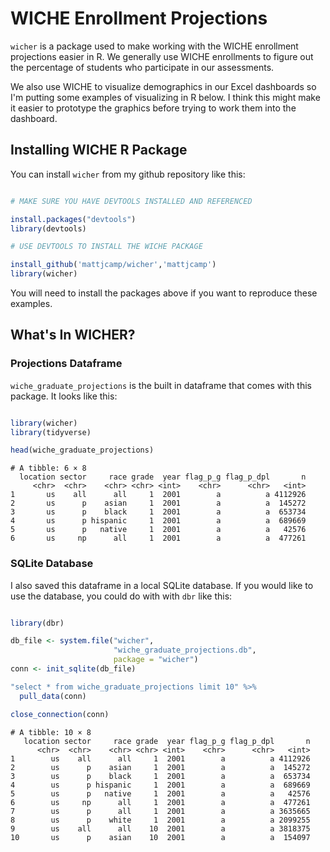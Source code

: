 # WICHE Enrollment Projections

`wicher` is a package used to make working with the WICHE enrollment
projections easier in R. We generally use WICHE enrollments to figure
out the percentage of students who participate in our assessments.

We also use WICHE to visualize demographics in our Excel dashboards so I'm
putting some examples of visualizing in R below. I think this might make it
easier to prototype the graphics before trying to work them into the dashboard.

## Installing WICHE R Package

You can install `wicher` from my github repository like
this:

``` r

# MAKE SURE YOU HAVE DEVTOOLS INSTALLED AND REFERENCED

install.packages("devtools")
library(devtools)

# USE DEVTOOLS TO INSTALL THE WICHE PACKAGE 

install_github('mattjcamp/wicher','mattjcamp')
library(wicher)

```

You will need to install the packages above if you want to reproduce 
these examples.

## What's In WICHER?

### Projections Dataframe

`wiche_graduate_projections` is the built in dataframe that comes with
this package. It looks like this:

``` r

library(wicher)
library(tidyverse)

head(wiche_graduate_projections)

```

    # A tibble: 6 × 8
      location sector     race grade  year flag_p_g flag_p_dpl       n
         <chr>  <chr>    <chr> <chr> <int>    <chr>      <chr>   <int>
    1       us    all      all     1  2001        a          a 4112926
    2       us      p    asian     1  2001        a          a  145272
    3       us      p    black     1  2001        a          a  653734
    4       us      p hispanic     1  2001        a          a  689669
    5       us      p   native     1  2001        a          a   42576
    6       us     np      all     1  2001        a          a  477261

### SQLite Database

I also saved this dataframe in a local SQLite database. If you would like
to use the database, you could do with with `dbr` like this:

``` r

library(dbr)

db_file <- system.file("wicher",
                       "wiche_graduate_projections.db",
                       package = "wicher")
conn <- init_sqlite(db_file)

"select * from wiche_graduate_projections limit 10" %>% 
  pull_data(conn)

close_connection(conn)

```

    # A tibble: 10 × 8
       location sector     race grade  year flag_p_g flag_p_dpl       n
          <chr>  <chr>    <chr> <chr> <int>    <chr>      <chr>   <int>
    1        us    all      all     1  2001        a          a 4112926
    2        us      p    asian     1  2001        a          a  145272
    3        us      p    black     1  2001        a          a  653734
    4        us      p hispanic     1  2001        a          a  689669
    5        us      p   native     1  2001        a          a   42576
    6        us     np      all     1  2001        a          a  477261
    7        us      p      all     1  2001        a          a 3635665
    8        us      p    white     1  2001        a          a 2099255
    9        us    all      all    10  2001        a          a 3818375
    10       us      p    asian    10  2001        a          a  154097
